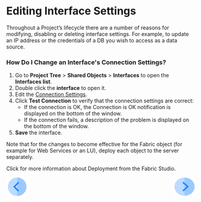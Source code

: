 # Editing Interface Settings

Throughout a Project’s lifecycle there are a number of reasons for modifying, disabling or deleting interface settings. For example, to update an IP address or the credentials of a DB you wish to access as a data source.

### How Do I Change an Interface's Connection Settings?

1.	Go to **Project Tree** > **Shared Objects** > **Interfaces** to open the **Interfaces list**. 
2.	Double click the **interface** to open it.
3.	Edit the [Connection Settings](/articles/05_DB_interfaces/03_DB_interfaces_overview.md#database-connection-settings).
4.	Click **Test Connection** to verify that the connection settings are correct:
       * If the connection is OK, the Connection is OK notification is displayed on the bottom of the window.
       * If the connection fails, a description of the problem is displayed on the bottom of the window.  
5.	**Save** the interface. 

Note that for the changes to become effective for the Fabric object (for example for Web Services or an LU), deploy each object to the server separately.

Click for more information about Deployment from the Fabric Studio. 

[![Previous](/articles/images/Previous.png)](/articles/05_DB_interfaces/05_adding_a_fabric_and_remote_fabric_interface_type.md)[<img align="right" width="60" height="54" src="/articles/images/Next.png">](/articles/05_DB_interfaces/07_deleting_disabling_an_interface.md)
